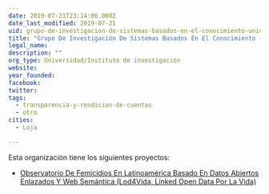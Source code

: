 ```yaml
---
date: 2019-07-21T23:14:06.000Z
date_last_modified: 2019-07-21
uid: grupo-de-investigacion-de-sistemas-basados-en-el-conocimiento-universidad-tecnica-particular-de-loja
title: "Grupo De Investigación De Sistemas Basados En El Conocimiento - Universidad Técnica Particular De Loja"
legal_name: 
description: ""
org_type: Universidad/Instituto de investigación
website: 
year_founded: 
facebook: 
twitter: 
tags:
  - transparencia-y-rendicion-de-cuentas
  - otro
cities: 
  - Loja

---
```


Esta organización tiene los siguientes proyectos:

- [Observatorio De Femicidios En Latinoamérica Basado En Datos Abiertos Enlazados Y Web Semántica (Lod4Vida, Linked Open Data Por La Vida)](/i/observatorio-de-femicidios-en-latinoamerica-basado-en-datos-abiertos-enlazados-y-web-semantica-lod4vida-linked-open-data-por-la-vida.html)
